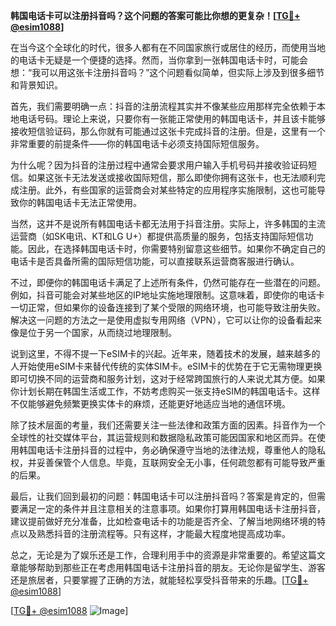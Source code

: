 **韩国电话卡可以注册抖音吗？这个问题的答案可能比你想的更复杂！[[TG💪+ @esim1088](https://t.me/s/esim1088)]**

在当今这个全球化的时代，很多人都有在不同国家旅行或居住的经历，而使用当地的电话卡无疑是一个便捷的选择。然而，当你拿到一张韩国电话卡时，可能会想：“我可以用这张卡注册抖音吗？”这个问题看似简单，但实际上涉及到很多细节和背景知识。

首先，我们需要明确一点：抖音的注册流程其实并不像某些应用那样完全依赖于本地电话号码。理论上来说，只要你有一张能正常使用的韩国电话卡，并且该卡能够接收短信验证码，那么你就有可能通过这张卡完成抖音的注册。但是，这里有一个非常重要的前提条件——你的韩国电话卡必须支持国际短信服务。

为什么呢？因为抖音的注册过程中通常会要求用户输入手机号码并接收验证码短信。如果这张卡无法发送或接收国际短信，那么即使你拥有这张卡，也无法顺利完成注册。此外，有些国家的运营商会对某些特定的应用程序实施限制，这也可能导致你的韩国电话卡无法正常使用。

当然，这并不是说所有韩国电话卡都无法用于抖音注册。实际上，许多韩国的主流运营商（如SK电讯、KT和LG U+）都提供高质量的服务，包括支持国际短信功能。因此，在选择韩国电话卡时，你需要特别留意这些细节。如果你不确定自己的电话卡是否具备所需的国际短信功能，可以直接联系运营商客服进行确认。

不过，即便你的韩国电话卡满足了上述所有条件，仍然可能存在一些潜在的问题。例如，抖音可能会对某些地区的IP地址实施地理限制。这意味着，即使你的电话卡一切正常，但如果你的设备连接到了某个受限的网络环境，也可能导致注册失败。解决这一问题的方法之一是使用虚拟专用网络（VPN），它可以让你的设备看起来像是位于另一个国家，从而绕过地理限制。

说到这里，不得不提一下eSIM卡的兴起。近年来，随着技术的发展，越来越多的人开始使用eSIM卡来替代传统的实体SIM卡。eSIM卡的优势在于它无需物理更换即可切换不同的运营商和服务计划，这对于经常跨国旅行的人来说尤其方便。如果你计划长期在韩国生活或工作，不妨考虑购买一张支持eSIM的韩国电话卡。这样不仅能够避免频繁更换实体卡的麻烦，还能更好地适应当地的通信环境。

除了技术层面的考量，我们还需要关注一些法律和政策方面的因素。抖音作为一个全球性的社交媒体平台，其运营规则和数据隐私政策可能因国家和地区而异。在使用韩国电话卡注册抖音的过程中，务必确保遵守当地的法律法规，尊重他人的隐私权，并妥善保管个人信息。毕竟，互联网安全无小事，任何疏忽都有可能导致严重的后果。

最后，让我们回到最初的问题：韩国电话卡可以注册抖音吗？答案是肯定的，但需要满足一定的条件并且注意相关的注意事项。如果你打算用韩国电话卡注册抖音，建议提前做好充分准备，比如检查电话卡的功能是否齐全、了解当地网络环境的特点以及熟悉抖音的注册流程等。只有这样，才能最大程度地提高成功率。

总之，无论是为了娱乐还是工作，合理利用手中的资源是非常重要的。希望这篇文章能够帮助到那些正在考虑用韩国电话卡注册抖音的朋友。无论你是留学生、游客还是旅居者，只要掌握了正确的方法，就能轻松享受抖音带来的乐趣。[[TG💪+ @esim1088](https://t.me/s/esim1088)]

[[TG💪+ @esim1088](https://t.me/s/esim1088) ![Image](https://i.postimg.cc/4NQfJmqS/Snipaste-2025-05-13-00-14-12.png)]